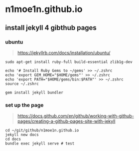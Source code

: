 # n1moe1n.github.io

## install jekyll 4 gibthub pages
### ubuntu
> https://jekyllrb.com/docs/installation/ubuntu/

```
sudo apt-get install ruby-full build-essential zlib1g-dev  

echo '# Install Ruby Gems to ~/gems' >> ~/.zshrc 
echo 'export GEM_HOME="$HOME/gems"' >> ~/.zshrc 
echo 'export PATH="$HOME/gems/bin:$PATH"' >> ~/.zshrc 
source ~/.zshrc 

gem install jekyll bundler
```

### set up the page
> https://docs.github.com/en/github/working-with-github-pages/creating-a-github-pages-site-with-jekyll

```
cd ~/git/github/n1moe1n.github.io
jekyll new docs
cd docs
bundle exec jekyll serve # test
```

